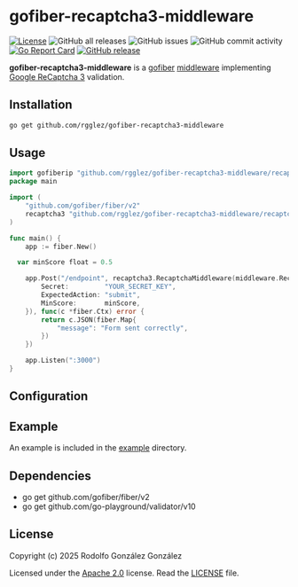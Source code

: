 # gofiber-recaptcha3-middleware

[![License](https://img.shields.io/badge/License-Apache_2.0-blue.svg)](https://opensource.org/licenses/Apache-2.0)
![GitHub all releases](https://img.shields.io/github/downloads/rgglez/gofiber-recaptcha3-middleware/total)
![GitHub issues](https://img.shields.io/github/issues/rgglez/gofiber-recaptcha3-middleware)
![GitHub commit activity](https://img.shields.io/github/commit-activity/y/rgglez/gofiber-recaptcha3-middleware)
[![Go Report Card](https://goreportcard.com/badge/github.com/rgglez/gofiber-recaptcha3-middleware)](https://goreportcard.com/report/github.com/rgglez/gofiber-recaptcha3-middleware)
[![GitHub release](https://img.shields.io/github/release/rgglez/gofiber-recaptcha3-middleware.svg)](https://github.com/rgglez/gofiber-recaptcha3-middleware/releases/)

**gofiber-recaptcha3-middleware** is a [gofiber](https://gofiber.io/) [middleware](https://docs.gofiber.io/category/-middleware/) implementing [Google ReCaptcha 3](https://developers.google.com/recaptcha/docs/v3?hl=es-419) validation.

## Installation

```bash
go get github.com/rgglez/gofiber-recaptcha3-middleware
```

## Usage

```go
import gofiberip "github.com/rgglez/gofiber-recaptcha3-middleware/recaptcha3"
package main

import (
	"github.com/gofiber/fiber/v2"
	recaptcha3 "github.com/rgglez/gofiber-recaptcha3-middleware/recaptcha3"
)

func main() {
	app := fiber.New()

  var minScore float = 0.5

	app.Post("/endpoint", recaptcha3.RecaptchaMiddleware(middleware.RecaptchaConfig{
		Secret:         "YOUR_SECRET_KEY",
		ExpectedAction: "submit",
		MinScore:       minScore,
	}), func(c *fiber.Ctx) error {
		return c.JSON(fiber.Map{
			"message": "Form sent correctly",
		})
	})

	app.Listen(":3000")
}
```

## Configuration


## Example

An example is included in the [example](example/) directory.

## Dependencies

* go get github.com/gofiber/fiber/v2
* go get github.com/go-playground/validator/v10

## License

Copyright (c) 2025 Rodolfo González González

Licensed under the [Apache 2.0](LICENSE) license. Read the [LICENSE](LICENSE) file.

